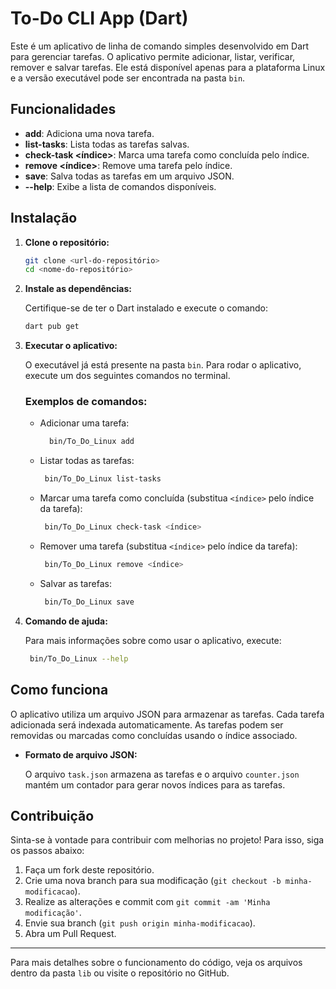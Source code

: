 # To-Do CLI App (Dart)

Este é um aplicativo de linha de comando simples desenvolvido em Dart para gerenciar tarefas. O aplicativo permite adicionar, listar, verificar, remover e salvar tarefas. Ele está disponível apenas para a plataforma Linux e a versão executável pode ser encontrada na pasta `bin`.

## Funcionalidades

- **add**: Adiciona uma nova tarefa.
- **list-tasks**: Lista todas as tarefas salvas.
- **check-task <índice>**: Marca uma tarefa como concluída pelo índice.
- **remove <índice>**: Remove uma tarefa pelo índice.
- **save**: Salva todas as tarefas em um arquivo JSON.
- **--help**: Exibe a lista de comandos disponíveis.

## Instalação

1. **Clone o repositório:**

   ```bash
   git clone <url-do-repositório>
   cd <nome-do-repositório>
   ```

2. **Instale as dependências:**

   Certifique-se de ter o Dart instalado e execute o comando:

   ```bash
   dart pub get
   ```

3. **Executar o aplicativo:**

   O executável já está presente na pasta `bin`. Para rodar o aplicativo, execute um dos seguintes comandos no terminal.

   ### Exemplos de comandos:

   - Adicionar uma tarefa:

     ```bash
       bin/To_Do_Linux add
     ```

   - Listar todas as tarefas:

     ```bash
      bin/To_Do_Linux list-tasks
     ```

   - Marcar uma tarefa como concluída (substitua `<índice>` pelo índice da tarefa):

     ```bash
      bin/To_Do_Linux check-task <índice>
     ```

   - Remover uma tarefa (substitua `<índice>` pelo índice da tarefa):

     ```bash
      bin/To_Do_Linux remove <índice>
     ```

   - Salvar as tarefas:

     ```bash
      bin/To_Do_Linux save
     ```

4. **Comando de ajuda:**

   Para mais informações sobre como usar o aplicativo, execute:

   ```bash
    bin/To_Do_Linux --help
   ```

## Como funciona

O aplicativo utiliza um arquivo JSON para armazenar as tarefas. Cada tarefa adicionada será indexada automaticamente. As tarefas podem ser removidas ou marcadas como concluídas usando o índice associado.

- **Formato de arquivo JSON:**

  O arquivo `task.json` armazena as tarefas e o arquivo `counter.json` mantém um contador para gerar novos índices para as tarefas.

## Contribuição

Sinta-se à vontade para contribuir com melhorias no projeto! Para isso, siga os passos abaixo:

1. Faça um fork deste repositório.
2. Crie uma nova branch para sua modificação (`git checkout -b minha-modificacao`).
3. Realize as alterações e commit com `git commit -am 'Minha modificação'`.
4. Envie sua branch (`git push origin minha-modificacao`).
5. Abra um Pull Request.

---

Para mais detalhes sobre o funcionamento do código, veja os arquivos dentro da pasta `lib` ou visite o repositório no GitHub.
